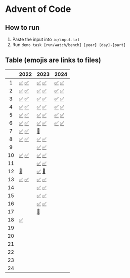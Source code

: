 # Advent of Code

## How to run

1. Paste the input into `io/input.txt`
2. Run `deno task [run/watch/bench] [year] [day]-[part]`

## Table (emojis are links to files)

|     | 2022                                      | 2023                                      | 2024                                    |
| :-: | ----------------------------------------- | ----------------------------------------- | --------------------------------------- |
|  1  | [✅](./2022/1-1.ts) [✅](./2022/1-2.ts)   | [✅](./2023/1-1.ts) [✅](./2023/1-2.ts)   | [✅](./2024/1-1.ts) [✅](./2024/1-2.ts) |
|  2  | [✅](./2022/2-1.ts) [✅](./2022/2-2.ts)   | [✅](./2023/2-1.ts) [✅](./2023/2-2.ts)   | [✅](./2024/2-1.ts) [✅](./2024/2-2.ts) |
|  3  | [✅](./2022/3-1.ts) [✅](./2022/3-2.ts)   | [✅](./2023/3-1.ts) [✅](./2023/3-2.ts)   | [✅](./2024/3-1.ts) [✅](./2024/3-2.ts) |
|  4  | [✅](./2022/4-1.ts) [✅](./2022/4-2.ts)   | [✅](./2023/4-1.ts) [✅](./2023/4-2.ts)   | [✅](./2024/4-1.ts) [✅](./2024/4-2.ts) |
|  5  | [✅](./2022/5-1.ts) [✅](./2022/5-2.ts)   | [✅](./2023/5-1.ts) [✅](./2023/5-2.ts)   | [✅](./2024/5-1.ts) [✅](./2024/5-2.ts) |
|  6  | [✅](./2022/6-1.ts) [✅](./2022/6-2.ts)   | [✅](./2023/6-1.ts) [✅](./2023/6-2.ts)   | [✅](./2024/6-1.ts) [✅](./2024/6-2.ts) |
|  7  | [✅](./2022/7-1.ts) [✅](./2022/7-2.ts)   | [🔴](./2023/7-1.ts)                       |
|  8  | [✅](./2022/8-1.ts) [✅](./2022/8-2.ts)   | [✅](./2023/8-1.ts) [✅](./2023/8-2.ts)   |
|  9  |                                           | [✅](./2023/9-1.ts) [✅](./2023/9-2.ts)   |
| 10  | [✅](./2022/10-1.ts) [✅](./2022/10-2.ts) | [✅](./2023/10-1.ts) [✅](./2023/10-2.ts) |
| 11  |                                           | [✅](./2023/11-1.ts) [✅](./2023/11-2.ts) |
| 12  | [🔴](./2022/12-1.ts)                      | [✅](./2023/12-1.ts) [🔴](./2023/12-2.ts) |
| 13  | [✅](./2022/13-1.ts) [✅](./2022/13-2.ts) | [✅](./2023/13-1.ts) [✅](./2023/13-2.ts) |
| 14  |                                           | [✅](./2023/14-1.ts) [✅](./2023/14-2.ts) |
| 15  |                                           | [✅](./2023/15-1.ts) [✅](./2023/15-2.ts) |
| 16  |                                           | [✅](./2023/16-1.ts) [✅](./2023/16-2.ts) |
| 17  |                                           | [🔴](./2023/17-1.ts)                      |
| 18  | [✅](./2022/18-1.ts)                      |                                           |
| 19  |                                           |                                           |
| 20  |                                           |                                           |
| 21  |                                           |                                           |
| 22  |                                           |                                           |
| 23  |                                           |                                           |
| 24  |                                           |                                           |
